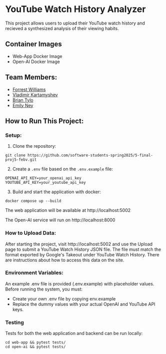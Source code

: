 # YouTube Watch History Analyzer

This project allows users to upload their YouTube watch history and recieved a synthesized analysis of their viewing habits. 

## Container Images
- Web-App Docker Image
- Open-AI Docker Image

## Team Members:
- [Forrest Williams](https://github.com/Zeklin)
- [Vladimir Kartamyshev](https://github.com/lawaldemur)
- [Brian Tylo](https://github.com/brian105)
- [Emily Ney](https://github.com/EmilyNey)

## How to Run This Project:
### Setup:
1. Clone the repository:<br>
```
git clone https://github.com/software-students-spring2025/5-final-proj5-febv.git
```
2. Create a `.env` file based on the `.env.example` file:<br>
```
OPENAI_API_KEY=your_openai_api_key
YOUTUBE_API_KEY=your_youtube_api_key
```
3. Build and start the application with docker:<br>
```
docker compose up --build
```
The web application will be available at http://localhost:5002

The Open-AI service will run on http://localhost:8000

### How to Upload Data:
After starting the project, visit http://localhost:5002 and use the Upload page to submit a YouTube Watch History JSON file. The file must match the format exported by Google's Takeout under YouTube Watch History. There are instructions about how to access this data on the site. 

### Environment Variables:
An example .env file is provided (.env.example) with placeholder values. Before running the system, you must:
- Create your own .env file by copying env.example
- Replace the dummy values with your actual OpenAI and YouTube API keys.

### Testing
Tests for both the web application and backend can be run locally:
```
cd web-app && pytest tests/
cd open-ai && pytest tests/
```